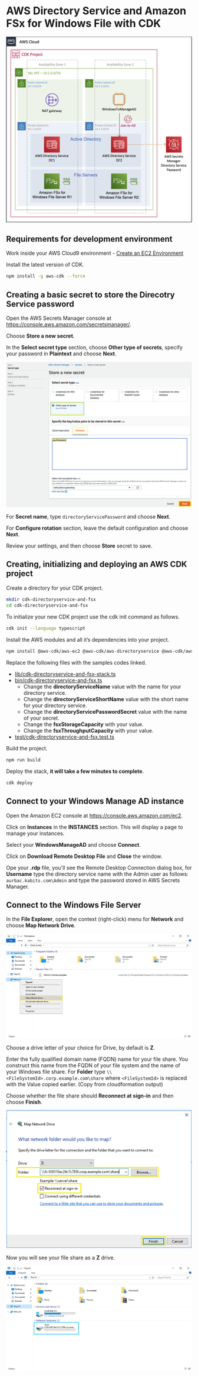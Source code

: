 # AWS Directory Service and Amazon FSx for Windows File with CDK

![AWS Directory Service and Amazon FSx for Windows File with CDK](images/diagram.png)

## Requirements for development environment

Work inside your AWS Cloud9 environment - [Create an EC2 Environment](https://docs.aws.amazon.com/cloud9/latest/user-guide/create-environment-main.html#create-environment-console)

Install the latest version of CDK.

``` bash
npm install -g aws-cdk --force
```

## Creating a basic secret to store the Direcotry Service password

Open the AWS Secrets Manager console at https://console.aws.amazon.com/secretsmanager/.

Choose **Store a new secret**.

In the **Select secret type** section, choose **Other type of secrets**, specify your password in **Plaintext** and choose **Next**.

![Secret](images/secret.png)

For **Secret name**, type `directoryServicePassword` and choose **Next**.

For **Configure rotation** section, leave the default configuration and choose **Next**.

Review your settings, and then choose **Store** secret to save.

## Creating, initializing and deploying an AWS CDK project

Create a directory for your CDK project.

``` bash
mkdir cdk-directoryservice-and-fsx
cd cdk-directoryservice-and-fsx
```

To initialize your new CDK project use the cdk init command as follows.

``` bash
cdk init --language typescript
```

Install the AWS modules and all it’s dependencies into your project.

``` bash
npm install @aws-cdk/aws-ec2 @aws-cdk/aws-directoryservice @aws-cdk/aws-ssm @aws-cdk/aws-iam @aws-cdk/aws-fsx
```

Replace the following files with the samples codes linked.

- [lib/cdk-directoryservice-and-fsx-stack.ts](lib/cdk-directoryservice-and-fsx-stack.ts)
- [bin/cdk-directoryservice-and-fsx.ts](bin/cdk-directoryservice-and-fsx.ts)
  - Change the **directoryServiceName** value with the name for your directory service.
  - Change the **directoryServiceShortName** value with the short name for your directory service.
  - Change the **directoryServicePasswordSecret** value with the name of your secret.
  - Change the **fsxStorageCapacity** with your value.
  - Change the **fsxThroughputCapacity** with your value.
- [test/cdk-directoryservice-and-fsx.test.ts](test/cdk-directoryservice-and-fsx.test.ts)

Build the project.

``` bash
npm run build
```

Deploy the stack, **it will take a few minutes to complete**.

``` bash
cdk deploy
```

## Connect to your Windows Manage AD instance

Open the Amazon EC2 console at https://console.aws.amazon.com/ec2.

Click on **Instances** in the **INSTANCES** section. This will display a page to manage your instances.

Select your **WindowsManageAD** and choose **Connect**.

Click on **Download Remote Desktop File** and **Close** the window.

Ope your **.rdp** file, you'll see the Remote Desktop Connection dialog box, for **Username** type the directory service name with the Admin user as follows: `aurbac.kabits.com\Admin` and type the password stored in AWS Secrets Manager.

## Connect to the Windows File Server

In the **File Explorer**, open the context (right-click) menu for **Network** and choose **Map Network Drive**.

![File Explorer](images/ec2-file-explorer.png)

Choose a drive letter of your choice for Drive, by default is **Z**.

Enter the fully qualified domain name (FQDN) name for your file share. You construct this name from the FQDN of your file system and the name of your Windows file share. For **Folder** type `\\<FileSystemId>.corp.example.com\share` where `<FileSystemId>` is replaced with the Value copied earlier. (Copy from cloudformation output)

Choose whether the file share should **Reconnect at sign-in** and then choose **Finish**.

![Drive](images/ec2-drive.png)

Now you will see your file share as a **Z** drive.

![Z Drive](images/ec2-z-drive.png)